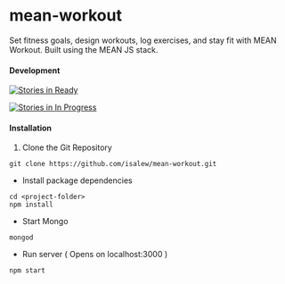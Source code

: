 # mean-workout
Set fitness goals, design workouts, log exercises, and stay fit with MEAN Workout. Built using the MEAN JS stack.

#### Development

[![Stories in Ready](https://badge.waffle.io/isalew/mean-workout.svg?label=ready&title=Ready)](http://waffle.io/isalew/mean-workout)

[![Stories in In Progress](https://badge.waffle.io/isalew/mean-workout.svg?label=In%20Progress&title=In%20Progress)](http://waffle.io/isalew/mean-workout)

#### Installation

1. Clone the Git Repository
```
git clone https://github.com/isalew/mean-workout.git
```
- Install package dependencies
```
cd <project-folder>
npm install
```
- Start Mongo
```
mongod
```
- Run server ( Opens on localhost:3000 )
```
npm start
```
